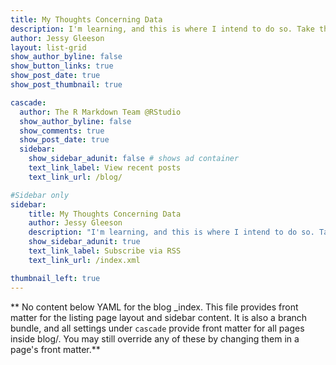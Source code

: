 ```yaml
---
title: My Thoughts Concerning Data
description: I'm learning, and this is where I intend to do so. Take these musings with a grain of salt.
author: Jessy Gleeson
layout: list-grid
show_author_byline: false
show_button_links: true
show_post_date: true
show_post_thumbnail: true

cascade:
  author: The R Markdown Team @RStudio
  show_author_byline: false
  show_comments: true
  show_post_date: true
  sidebar:
    show_sidebar_adunit: false # shows ad container
    text_link_label: View recent posts
    text_link_url: /blog/

#Sidebar only
sidebar:
    title: My Thoughts Concerning Data
    author: Jessy Gleeson
    description: "I'm learning, and this is where I intend to do so. Take these musings with a grain of salt."
    show_sidebar_adunit: true
    text_link_label: Subscribe via RSS
    text_link_url: /index.xml

thumbnail_left: true
---
```


** No content below YAML for the blog _index. This file provides front matter for the listing page layout and sidebar content. It is also a branch bundle, and all settings under `cascade` provide front matter for all pages inside blog/. You may still override any of these by changing them in a page's front matter.**
